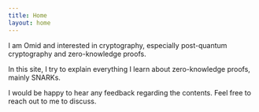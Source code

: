 ```yaml
---
title: Home
layout: home
---
```


I am Omid and interested in cryptography, especially post-quantum cryptography and zero-knowledge proofs.

In this site, I try to explain everything I learn about zero-knowledge proofs, mainly SNARKs.

I would be happy to hear any feedback regarding the contents. Feel free to reach out to me to discuss.